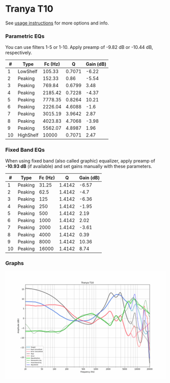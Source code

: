 # Tranya T10
See [usage instructions](https://github.com/jaakkopasanen/AutoEq#usage) for more options and info.

### Parametric EQs
You can use filters 1-5 or 1-10. Apply preamp of -9.82 dB or -10.44 dB, respectively.

|   # | Type      |   Fc (Hz) |      Q |   Gain (dB) |
|-----|-----------|-----------|--------|-------------|
|   1 | LowShelf  |    105.33 | 0.7071 |       -6.22 |
|   2 | Peaking   |    152.33 | 0.86   |       -5.54 |
|   3 | Peaking   |    769.84 | 0.6799 |        3.48 |
|   4 | Peaking   |   2185.42 | 0.7228 |       -4.37 |
|   5 | Peaking   |   7778.35 | 0.8264 |       10.21 |
|   6 | Peaking   |   2226.04 | 4.6088 |       -1.6  |
|   7 | Peaking   |   3015.19 | 3.9642 |        2.87 |
|   8 | Peaking   |   4023.83 | 4.7068 |       -3.98 |
|   9 | Peaking   |   5562.07 | 4.8987 |        1.96 |
|  10 | HighShelf |  10000    | 0.7071 |        2.47 |

### Fixed Band EQs
When using fixed band (also called graphic) equalizer, apply preamp of **-10.93 dB** (if available) and set gains manually with these parameters.

|   # | Type    |   Fc (Hz) |      Q |   Gain (dB) |
|-----|---------|-----------|--------|-------------|
|   1 | Peaking |     31.25 | 1.4142 |       -6.57 |
|   2 | Peaking |     62.5  | 1.4142 |       -4.7  |
|   3 | Peaking |    125    | 1.4142 |       -6.36 |
|   4 | Peaking |    250    | 1.4142 |       -1.95 |
|   5 | Peaking |    500    | 1.4142 |        2.19 |
|   6 | Peaking |   1000    | 1.4142 |        2.02 |
|   7 | Peaking |   2000    | 1.4142 |       -3.61 |
|   8 | Peaking |   4000    | 1.4142 |        0.39 |
|   9 | Peaking |   8000    | 1.4142 |       10.36 |
|  10 | Peaking |  16000    | 1.4142 |        8.74 |

### Graphs
![](./Tranya%20T10.png)
